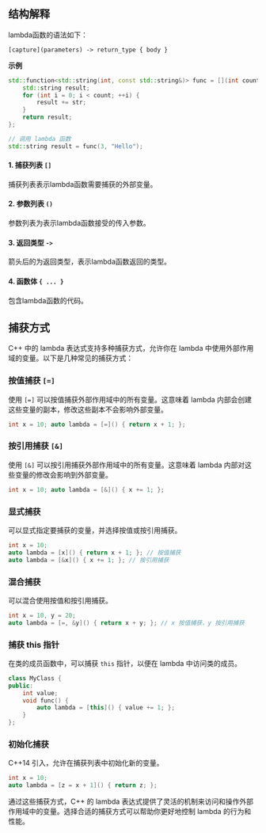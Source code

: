 ## 结构解释

lambda函数的语法如下：

`[capture](parameters) -> return_type { body }`

**示例**

```C++
std::function<std::string(int, const std::string&)> func = [](int count, const std::string& str) -> std::string {
	std::string result; 
	for (int i = 0; i < count; ++i) { 
		result += str;
	}
	return result;
};

// 调用 lambda 函数 
std::string result = func(3, "Hello");
```
#### 1. 捕获列表 `[]`

捕获列表表示lambda函数需要捕获的外部变量。

#### 2. 参数列表 `()`

参数列表为表示lambda函数接受的传入参数。

#### 3. 返回类型 `->`

箭头后的为返回类型，表示lambda函数返回的类型。

#### 4. 函数体 `{ ... }`

包含lambda函数的代码。

## 捕获方式

C++ 中的 lambda 表达式支持多种捕获方式，允许你在 lambda 中使用外部作用域的变量。以下是几种常见的捕获方式：

### 按值捕获 `[=]`

使用 `[=]` 可以按值捕获外部作用域中的所有变量。这意味着 lambda 内部会创建这些变量的副本，修改这些副本不会影响外部变量。
```cpp
int x = 10; auto lambda = [=]() { return x + 1; };
```

### 按引用捕获 `[&]`

使用 `[&]` 可以按引用捕获外部作用域中的所有变量。这意味着 lambda 内部对这些变量的修改会影响到外部变量。
```cpp
int x = 10; auto lambda = [&]() { x += 1; };
```

### 显式捕获

可以显式指定要捕获的变量，并选择按值或按引用捕获。
```cpp
int x = 10; 
auto lambda = [x]() { return x + 1; }; // 按值捕获
auto lambda = [&x]() { x += 1; }; // 按引用捕获
```

### 混合捕获

可以混合使用按值和按引用捕获。
```cpp
int x = 10, y = 20; 
auto lambda = [=, &y]() { return x + y; }; // x 按值捕获，y 按引用捕获
```

### 捕获 this 指针

在类的成员函数中，可以捕获 `this` 指针，以便在 lambda 中访问类的成员。

```cpp
class MyClass {
public:
    int value;
    void func() {
        auto lambda = [this]() { value += 1; };
    }
};
```

### 初始化捕获

C++14 引入，允许在捕获列表中初始化新的变量。

```cpp
int x = 10; 
auto lambda = [z = x + 1]() { return z; };
```

通过这些捕获方式，C++ 的 lambda 表达式提供了灵活的机制来访问和操作外部作用域中的变量。选择合适的捕获方式可以帮助你更好地控制 lambda 的行为和性能。